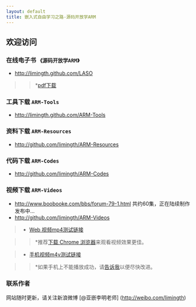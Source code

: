 ```yaml
---
layout: default
title: 嵌入式自由学习之路-源码开放学ARM
---
```


## 欢迎访问 

### 在线电子书 `《源码开放学ARM》`   
+ <http://limingth.github.com/LASO>   

>> *[pdf下载](LASO/LASO.zh.pdf)  

### 工具下载 `ARM-Tools`   
+ <http://limingth.github.com/ARM-Tools>  

### 资料下载 `ARM-Resources`   
+ <http://github.com/limingth/ARM-Resources>  

### 代码下载 `ARM-Codes`   
+ <http://github.com/limingth/ARM-Codes>  

### 视频下载 `ARM-Videos`   
+ <http://www.boobooke.com/bbs/forum-79-1.html> 共约60集，正在陆续制作发布中...
+ <http://github.com/limingth/ARM-Videos>  

>* [Web 视频mp4测试链接](http://limingth.github.com/ARM-Videos/video-demo/test-mp4.html)

>> *推荐[下载 Chrome 浏览器](http://www.google.com/chrome)来观看视频效果更佳。

>* [手机视频m4v测试链接](http://limingth.github.com/ARM-Videos/video-demo2/test-m4v.html)

>> *如果手机上不能播放成功，请[告诉我](mailto:2372614758@qq.com)以便尽快改进。

### 联系作者  
网站随时更新，请关注新浪微博 [@亚嵌李明老师] (http://weibo.com/limingth)
